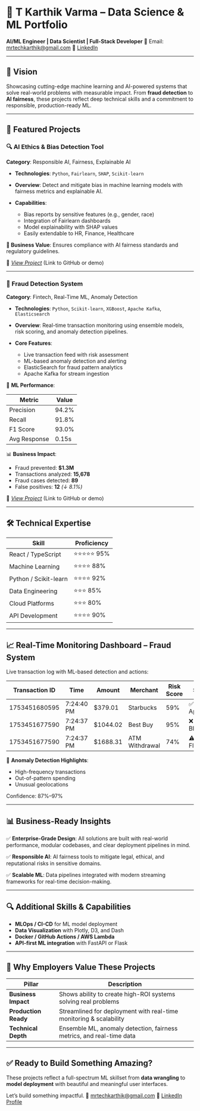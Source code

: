 
# 🚀 T Karthik Varma – Data Science & ML Portfolio

**AI/ML Engineer | Data Scientist | Full-Stack Developer**
📧 Email: [mrtechkarthik@gmail.com](mailto:mrtechkarthik@gmail.com)
🔗 [LinkedIn](https://www.linkedin.com/in/mr-tikare-karthik?utm_source=share&utm_campaign=share_via&utm_content=profile&utm_medium=android_app)

---

## 🎯 Vision

Showcasing cutting-edge machine learning and AI-powered systems that solve real-world problems with measurable impact. From **fraud detection** to **AI fairness**, these projects reflect deep technical skills and a commitment to responsible, production-ready ML.

---

## 🌟 Featured Projects

### 🔍 AI Ethics & Bias Detection Tool

**Category**: Responsible AI, Fairness, Explainable AI

* **Technologies**: `Python`, `Fairlearn`, `SHAP`, `Scikit-learn`
* **Overview**: Detect and mitigate bias in machine learning models with fairness metrics and explainable AI.
* **Capabilities**:

  * Bias reports by sensitive features (e.g., gender, race)
  * Integration of Fairlearn dashboards
  * Model explainability with SHAP values
  * Easily extendable to HR, Finance, Healthcare

**💼 Business Value**: Ensures compliance with AI fairness standards and regulatory guidelines.

🔗 *[View Project](#)* (Link to GitHub or demo)

---

### 💸 Fraud Detection System

**Category**: Fintech, Real-Time ML, Anomaly Detection

* **Technologies**: `Python`, `Scikit-learn`, `XGBoost`, `Apache Kafka`, `Elasticsearch`
* **Overview**: Real-time transaction monitoring using ensemble models, risk scoring, and anomaly detection pipelines.
* **Core Features**:

  * Live transaction feed with risk assessment
  * ML-based anomaly detection and alerting
  * ElasticSearch for fraud pattern analytics
  * Apache Kafka for stream ingestion

🧠 **ML Performance**:

| Metric       | Value |
| ------------ | ----- |
| Precision    | 94.2% |
| Recall       | 91.8% |
| F1 Score     | 93.0% |
| Avg Response | 0.15s |

📊 **Business Impact**:

* Fraud prevented: **\$1.3M**
* Transactions analyzed: **15,678**
* Fraud cases detected: **89**
* False positives: **12** *(↓ 8.1%)*

🔗 *[View Project](#)* (Link to GitHub or demo)

---

## 🛠️ Technical Expertise

| Skill                 | Proficiency |
| --------------------- | ----------- |
| React / TypeScript    | ⭐⭐⭐⭐⭐ 95%   |
| Machine Learning      | ⭐⭐⭐⭐ 88%    |
| Python / Scikit-learn | ⭐⭐⭐⭐ 92%    |
| Data Engineering      | ⭐⭐⭐ 85%     |
| Cloud Platforms       | ⭐⭐⭐ 80%     |
| API Development       | ⭐⭐⭐⭐ 90%    |

---

## 📈 Real-Time Monitoring Dashboard – Fraud System

Live transaction log with ML-based detection and actions:

| Transaction ID | Time       | Amount    | Merchant       | Risk Score | Status     |
| -------------- | ---------- | --------- | -------------- | ---------- | ---------- |
| 1753451680595  | 7:24:40 PM | \$379.01  | Starbucks      | 59%        | ✅ Approved |
| 1753451677590  | 7:24:37 PM | \$1044.02 | Best Buy       | 95%        | ❌ Blocked  |
| 1753451677590  | 7:24:37 PM | \$1688.31 | ATM Withdrawal | 74%        | ⚠️ Flagged |

🧠 **Anomaly Detection Highlights**:

* High-frequency transactions
* Out-of-pattern spending
* Unusual geolocations

Confidence: 87%–97%

---

## 📊 Business-Ready Insights

✅ **Enterprise-Grade Design**:
All solutions are built with real-world performance, modular codebases, and clear deployment pipelines in mind.

✅ **Responsible AI**:
AI fairness tools to mitigate legal, ethical, and reputational risks in sensitive domains.

✅ **Scalable ML**:
Data pipelines integrated with modern streaming frameworks for real-time decision-making.

---

## 🔍 Additional Skills & Capabilities

* **MLOps / CI-CD** for ML model deployment
* **Data Visualization** with Plotly, D3, and Dash
* **Docker / GitHub Actions / AWS Lambda**
* **API-first ML integration** with FastAPI or Flask

---

## 💬 Why Employers Value These Projects

| Pillar               | Description                                                          |
| -------------------- | -------------------------------------------------------------------- |
| **Business Impact**  | Shows ability to create high-ROI systems solving real problems       |
| **Production Ready** | Streamlined for deployment with real-time monitoring & scalability   |
| **Technical Depth**  | Ensemble ML, anomaly detection, fairness metrics, and real-time data |

---

## ✅ Ready to Build Something Amazing?

These projects reflect a full-spectrum ML skillset from **data wrangling** to **model deployment** with beautiful and meaningful user interfaces.

Let’s build something impactful.
📧 [mrtechkarthik@gmail.com](mailto:mrtechkarthik@gmail.com)
🔗 [LinkedIn Profile](https://www.linkedin.com/in/mr-tikare-karthik)
